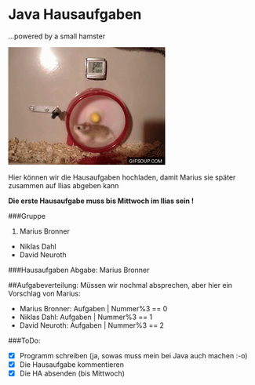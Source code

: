 # Java Hausaufgaben
...powered by a small hamster

![small hamster](smha.gif)

Hier können wir die Hausaufgaben hochladen, damit 
Marius sie später zusammen auf Ilias abgeben kann

__Die erste Hausaufgabe muss bis Mittwoch im Ilias sein !__

###Gruppe

1. Marius Bronner
* Niklas Dahl
* David Neuroth

###Hausaufgaben Abgabe: Marius Bronner

##Aufgabeverteilung:
Müssen wir nochmal absprechen, aber hier ein Vorschlag von Marius:   
* Marius Bronner: Aufgaben | Nummer%3 == 0   
* Niklas Dahl: Aufgaben | Nummer%3 == 1   
* David Neuroth: Aufgaben | Nummer%3 == 2    

###ToDo:
- [x] Programm schreiben (ja, sowas muss mein bei Java auch machen :-o)
- [x] Die Hausaufgabe kommentieren
- [x] Die HA absenden (bis Mittwoch)